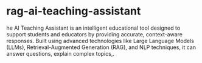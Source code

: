 # rag-ai-teaching-assistant
he AI Teaching Assistant is an intelligent educational tool designed to support students and educators by providing accurate, context-aware responses. Built using advanced technologies like Large Language Models (LLMs), Retrieval-Augmented Generation (RAG), and NLP techniques, it can answer questions, explain complex topics,.
